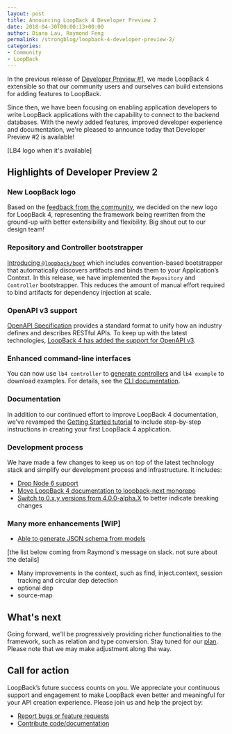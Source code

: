 ```yaml
---
layout: post
title: Announcing LoopBack 4 Developer Preview 2
date: 2018-04-30T00:00:13+00:00
author: Diana Lau, Raymond Feng
permalink: /strongblog/loopback-4-developer-preview-2/
categories:
- Community
- LoopBack
---
```


In the previous release of [Developer Preview #1](https://strongloop.com/strongblog/loopback-4-developer-preview-release), 
we made LoopBack 4 extensible so that our community users and ourselves can build 
extensions for adding features to LoopBack. 

Since then, we have been focusing on enabling application developers to write 
LoopBack applications with the capability to connect to the backend databases.
With the newly added features, improved developer experience and documentation, 
we're pleased to announce today that Developer Preview #2 is available!  


[LB4 logo when it's available]
<!--<img src="https://strongloop.com/blog-assets/2018/03/boot-process.png" alt="@loopback/boot Bootstrapping process" style="width: 500px; margin:auto;"/>-->

<!--more-->

## Highlights of Developer Preview 2
### New LoopBack logo
Based on the [feedback from the community](https://strongloop.com/strongblog/thanks-loopback-4-logo/), 
we decided on the new logo for LoopBack 4, representing the framework being rewritten from the ground-up with better extensibility and flexibility.  Big shout out to our design team!

### Repository and Controller bootstrapper
[Introducing `@loopback/boot`](https://strongloop.com/strongblog/introducing-boot-for-loopback-4/) 
which includes convention-based bootstrapper that automatically discovers artifacts and binds them to your Application’s Context. In this release, we have implemented the `Repository` and 
`Controller` bootstrapper.  This reduces the amount of manual effort required to bind artifacts for dependency injection at scale.

### OpenAPI v3 support
[OpenAPI Specification](https://swagger.io/specification/) provides a standard format to unify how an industry defines and describes RESTful APIs.  To keep up with the latest
technologies, [LoopBack 4 has added the support for OpenAPI v3](https://github.com/strongloop/loopback-next/tree/master/packages/openapi-v3).

### Enhanced command-line interfaces
You can now use `lb4 controller` to [generate controllers](https://strongloop.com/strongblog/generate-controllers-loopback-4-cli/)
and `lb4 example` to download examples. For details, see the [CLI documentation](http://loopback.io/doc/en/lb4/Command-line-interface.html). 

### Documentation
In addition to our continued effort to improve LoopBack 4 documentation, 
we've revamped the [Getting Started tutorial](url) to include step-by-step 
instructions in creating your first LoopBack 4 application.  

### Development process
We have made a few changes to keep us on top of the latest technology stack and 
simplify our development process and infrastructure.  It includes:
- [Drop Node 6 support](https://strongloop.com/strongblog/loopback-4-dropping-node6)
- [Move LoopBack 4 documentation to loopback-next monorepo](march-milestone-url) 
- [Switch to 0.x.y versions from 4.0.0-alpha.X](https://github.com/strongloop/loopback-next/issues/954) to better indicate breaking changes

### Many more enhancements [WIP]
- [Able to generate JSON schema from models](https://strongloop.com/strongblog/loopback-4-json-schema-generation/)

[the list below coming from Raymond's message on slack. not sure about the details]
- Many improvements in the context, such as find, inject.context, session tracking and circular dep detection
- optional dep
- source-map

## What's next
Going forward, we'll be progressively providing richer functionalities to the framework,
such as relation and type conversion.  Stay tuned for our [plan](https://github.com/strongloop/loopback-next/wiki/Upcoming-Releases).
Please note that we may make adjustment along the way.  

## Call for action
LoopBack’s future success counts on you. We appreciate your continuous support and engagement to make LoopBack even better and meaningful for your API creation experience. Please join us and help the project by:
- [Report bugs or feature requests](https://github.com/strongloop/loopback-next/issues)
- [Contribute code/documentation](https://github.com/strongloop/loopback-next/blob/master/docs/CONTRIBUTING.md)